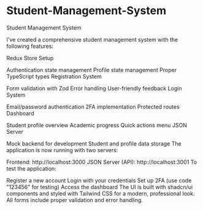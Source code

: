 # Student-Management-System
Student Management System

I've created a comprehensive student management system with the following features:

Redux Store Setup

Authentication state management
Profile state management
Proper TypeScript types
Registration System

Form validation with Zod
Error handling
User-friendly feedback
Login System

Email/password authentication
2FA implementation
Protected routes
Dashboard

Student profile overview
Academic progress
Quick actions menu
JSON Server

Mock backend for development
Student and profile data storage
The application is now running with two servers:

Frontend: http://localhost:3000
JSON Server (API): http://localhost:3001
To test the application:

Register a new account
Login with your credentials
Set up 2FA (use code "123456" for testing)
Access the dashboard
The UI is built with shadcn/ui components and styled with Tailwind CSS for a modern, professional look. All forms include proper validation and error handling.
